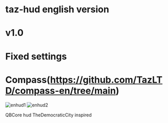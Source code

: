 # taz-hud english version 
# v1.0
# Fixed settings
# Compass(https://github.com/TazLTD/compass-en/tree/main)

![enhud1](https://github.com/TazLTD/taz-hud-en/assets/89445989/19d7fe20-17a8-4d04-b317-6f0f9d014a02)
![enhud2](https://github.com/TazLTD/taz-hud-en/assets/89445989/396380a2-a5b4-4f2e-b8cc-e9d290438821)


QBCore hud TheDemocraticCity inspired


